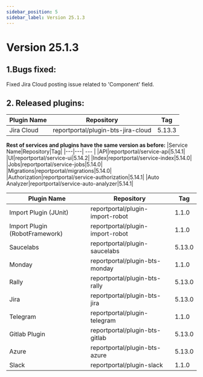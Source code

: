 ```yaml
---
sidebar_position: 5
sidebar_label: Version 25.1.3
---
```


# Version 25.1.3

## 1.Bugs fixed:
Fixed Jira Cloud posting issue related to 'Component' field.

## 2. Released plugins:
|Plugin Name|Repository|Tag|
|---|---| --- |
|Jira Cloud|reportportal/plugin-bts-jira-cloud|5.13.3|

**Rest of services and plugins have the same version as before:**
|Service Name|Repository|Tag|
|---|---| --- |
|API|reportportal/service-api|5.14.1|
|UI|reportportal/service-ui|5.14.2|
|Index|reportportal/service-index|5.14.0|
|Jobs|reportportal/service-jobs|5.14.0|
|Migrations|reportportal/migrations|5.14.0|
|Authorization|reportportal/service-authorization|5.14.1|
|Auto Analyzer|reportportal/service-auto-analyzer|5.14.1|

|Plugin Name|Repository|Tag|
|---|---| --- |
|Import Plugin (JUnit)|reportportal/plugin-import-robot|1.1.0|
|Import Plugin (RobotFramework)|reportportal/plugin-import-robot|1.1.0|
|Saucelabs|reportportal/plugin-saucelabs|5.13.0|
|Monday|reportportal/plugin-bts-monday|1.1.0|
|Rally|reportportal/plugin-bts-rally|5.13.0|
|Jira|reportportal/plugin-bts-jira|5.13.0|
|Telegram|reportportal/plugin-telegram|1.1.0|
|Gitlab Plugin|reportportal/plugin-bts-gitlab|5.13.0|
|Azure|reportportal/plugin-bts-azure|5.13.0|
|Slack|reportportal/plugin-slack|1.1.0|
